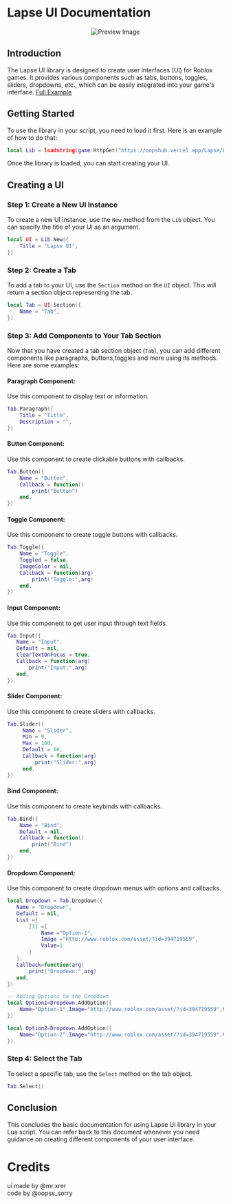 # Lapse UI Documentation

<div align="center">
  <img src="https://github.com/HoyoGey/Luau-Projects/assets/117149371/de29e57e-b71a-45c4-9b22-c94d713fffd9" alt="Preview Image"/>
</div>

## Introduction
The Lapse UI library is designed to create user interfaces (UI) for Roblox games. It provides various components such as tabs, buttons, toggles, sliders, dropdowns, etc., which can be easily integrated into your game's interface.
[Full Example](https://raw.githubusercontent.com/HoyoGey/Luau-Projects/main/Ui%20Librarys/Lapse/Example.lua)

## Getting Started
To use the library in your script, you need to load it first. Here is an example of how to do that:

```lua
local Lib = loadstring(game:HttpGet("https://oopshub.vercel.app/Lapse/Lib.lua"))()
```

Once the library is loaded, you can start creating your UI.

## Creating a UI

### Step 1: Create a New UI Instance

To create a new UI instance, use the `New` method from the `Lib` object. You can specify the title of your UI as an argument.
  
```lua
local UI = Lib.New({
    Title = "Lapse UI",
})
```

### Step 2: Create a Tab

To add a tab to your UI, use the `Section` method on the `UI` object. This will return a section object representing the tab.

```lua
local Tab = UI.Section({
    Name = "Tab",
})
```

### Step 3: Add Components to Your Tab Section

Now that you have created a tab section object (`Tab`), you can add different components like paragraphs, buttons,toggles and more using its methods. Here are some examples:

#### Paragraph Component:
Use this component to display text or information.

```lua 
Tab.Paragraph({
    Title = "Title",
    Description = "",
})
```
#### Button Component:
Use this component to create clickable buttons with callbacks.

```lua 
Tab.Button({
    Name = "Button",
    Callback = function()
        print("Button")
    end,
})
```

#### Toggle Component:
Use this component to create toggle buttons with callbacks.

```lua 
Tab.Toggle({
    Name = "Toggle",
    Toggled = false,
    ImageColor = nil,
    Callback = function(arg)
        print("Toggle:",arg)
    end,
})
```

#### Input Component:
Use this component to get user input through text fields.

```lua 
Tab.Input({
   Name = "Input",
   Default = nil,
   ClearTextOnFocus = true,
   Callback = function(arg)
       print("Input:",arg)
   end,
})
```

#### Slider Component:
Use this component to create sliders with callbacks.

```lua 
Tab.Slider({
     Name = "Slider",
     Min = 0,
     Max = 100,
     Default = 60,
     Callback = function(arg)
         print("Slider:",arg)
     end,
})
```

#### Bind Component:
Use this component to create keybinds with callbacks.

```lua 
Tab.Bind({
    Name = "Bind",
    Default = nil,
    Callback = function()
        print("Bind")
    end,
})
```

#### Dropdown Component:
Use this component to create dropdown menus with options and callbacks.

```lua 
local Dropdown = Tab.Dropdown({
   Name = "Dropdown",
   Default = nil,
   List ={
       [1] ={
           Name ="Option-1",
           Image ="http://www.roblox.com/asset/?id=394719559",
           Value=1
       }
   },
   Callback=function(arg)
       print("Dropdown:",arg)
   end,  
})

-- Adding Options to the Dropdown
local Option1=Dropdown.AddOption({
    Name="Option-1",Image="http://www.roblox.com/asset/?id=394719559",Value=1
})

local Option2=Dropdown.AddOption({
    Name="Option-2",Image="http://www.roblox.com/asset/?id=394719559",Value=2
})
```

### Step 4: Select the Tab

To select a specific tab, use the `Select` method on the tab object.

```lua 
Tab.Select()
```

## Conclusion

This concludes the basic documentation for using Lapse UI library in your Lua script. You can refer back to this document whenever you need guidance on creating different components of your user interface.

# Credits
ui made by @mr.xrer
</br>
code by @oopss_sorry
